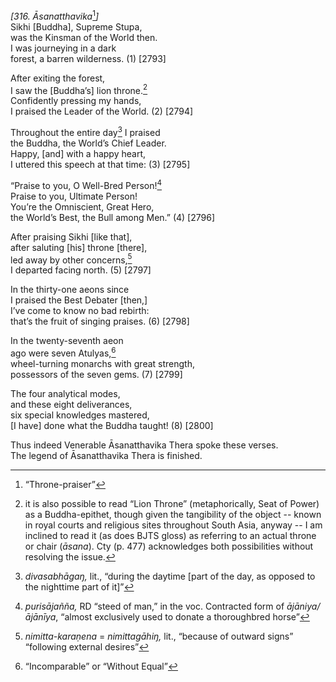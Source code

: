 *\[316. Āsanatthavika*[^1]*\]*  
Sikhi \[Buddha\], Supreme Stupa,  
was the Kinsman of the World then.  
I was journeying in a dark  
forest, a barren wilderness. (1) \[2793\]

After exiting the forest,  
I saw the \[Buddha’s\] lion throne.[^2]  
Confidently pressing my hands,  
I praised the Leader of the World. (2) \[2794\]

Throughout the entire day[^3] I praised  
the Buddha, the World’s Chief Leader.  
Happy, \[and\] with a happy heart,  
I uttered this speech at that time: (3) \[2795\]

“Praise to you, O Well-Bred Person![^4]  
Praise to you, Ultimate Person!  
You’re the Omniscient, Great Hero,  
the World’s Best, the Bull among Men.” (4) \[2796\]

After praising Sikhi \[like that\],  
after saluting \[his\] throne \[there\],  
led away by other concerns,[^5]  
I departed facing north. (5) \[2797\]

In the thirty-one aeons since  
I praised the Best Debater \[then,\]  
I’ve come to know no bad rebirth:  
that’s the fruit of singing praises. (6) \[2798\]

In the twenty-seventh aeon  
ago were seven Atulyas,[^6]  
wheel-turning monarchs with great strength,  
possessors of the seven gems. (7) \[2799\]

The four analytical modes,  
and these eight deliverances,  
six special knowledges mastered,  
\[I have\] done what the Buddha taught! (8) \[2800\]

Thus indeed Venerable Āsanatthavika Thera spoke these verses.  
The legend of Āsanatthavika Thera is finished.  
[^1]: “Throne-praiser”  
[^2]: it is also possible to read “Lion Throne” (metaphorically, Seat of
    Power) as a Buddha-epithet, though given the tangibility of the
    object -- known in royal courts and religious sites throughout South
    Asia, anyway -- I am inclined to read it (as does BJTS gloss) as
    referring to an actual throne or chair (*āsana*). Cty (p. 477)
    acknowledges both possibilities without resolving the issue.  
[^3]: *divasabhāgaŋ,* lit., “during the daytime \[part of the day, as
    opposed to the nighttime part of it\]”  
[^4]: *purisājañña,* RD “steed of man,” in the voc. Contracted form of
    *ājāniya/ājānīya*, “almost exclusively used to donate a thoroughbred
    horse”  
[^5]: *nimitta-karaṇena* = *nimittagāhiŋ,* lit., “because of outward
    signs” “following external desires”  
[^6]: “Incomparable” or “Without Equal”
